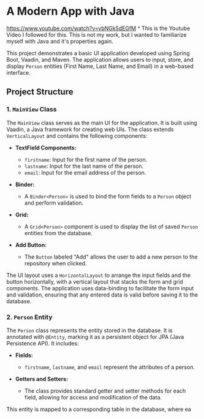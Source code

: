 # A Modern App with Java
https://www.youtube.com/watch?v=vbNGk5dEGfM
^ This is the Youtube Video I followed for this. This is not my work, but I wanted to familiarize myself with Java and it's properties again.

This project demonstrates a basic UI application developed using Spring Boot, Vaadin, and Maven. The application allows users to input, store, and display `Person` entities (First Name, Last Name, and Email) in a web-based interface.

## Project Structure

### 1. `MainView` Class

The `MainView` class serves as the main UI for the application. It is built using Vaadin, a Java framework for creating web UIs. The class extends `VerticalLayout` and contains the following components:

- **TextField Components:**
  - `firstname`: Input for the first name of the person.
  - `lastname`: Input for the last name of the person.
  - `email`: Input for the email address of the person.

- **Binder:**
  - A `Binder<Person>` is used to bind the form fields to a `Person` object and perform validation.

- **Grid:**
  - A `Grid<Person>` component is used to display the list of saved `Person` entities from the database.

- **Add Button:**
  - The `Button` labeled "Add" allows the user to add a new person to the repository when clicked.

The UI layout uses a `HorizontalLayout` to arrange the input fields and the button horizontally, with a vertical layout that stacks the form and grid components. The application uses data-binding to facilitate the form input and validation, ensuring that any entered data is valid before saving it to the database.

### 2. `Person` Entity

The `Person` class represents the entity stored in the database. It is annotated with `@Entity`, marking it as a persistent object for JPA (Java Persistence API). It includes:

- **Fields:**
  - `firstname`, `lastname`, and `email` represent the attributes of a person.

- **Getters and Setters:**
  - The class provides standard getter and setter methods for each field, allowing for access and modification of the data.

This entity is mapped to a corresponding table in the database, where ea


